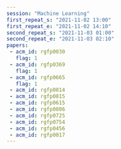 ```yaml
---
session: "Machine Learning"
first_repeat_s: "2021-11-02 13:00" 
first_repeat_e: "2021-11-02 14:10" 
second_repeat_s: "2021-11-03 01:00" 
second_repeat_e: "2021-11-03 02:10"
papers:
 - acm_id: rgfp0030
   flag: 1
 - acm_id: rgfp0369
   flag: 1
 - acm_id: rgfp0665
   flag: 1
 - acm_id: rgfp0814
 - acm_id: rgfp0815
 - acm_id: rgfp0615
 - acm_id: rgfp0806
 - acm_id: rgfp0725
 - acm_id: rgfp0754
 - acm_id: rgfp0456
 - acm_id: rgfp0017
---
```

